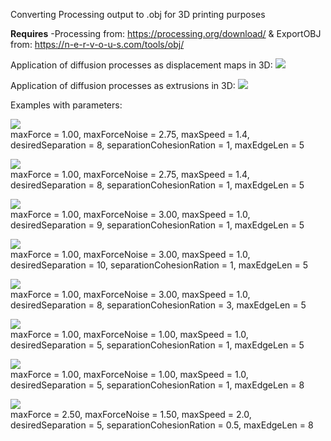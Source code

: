 Converting Processing output to .obj for 3D printing purposes

<b>Requires</b>
-Processing from: https://processing.org/download/ & ExportOBJ from: https://n-e-r-v-o-u-s.com/tools/obj/  


Application of diffusion processes as displacement maps in 3D:
![](examples/cup.png)

Application of diffusion processes as extrusions in 3D:
![](examples/blender.PNG)


Examples with parameters:

![](examples/1.png)<br>
maxForce = 1.00, maxForceNoise = 2.75, maxSpeed = 1.4, desiredSeparation = 8, separationCohesionRation = 1, maxEdgeLen = 5

![](examples/2.png)<br>
maxForce = 1.00, maxForceNoise = 2.75, maxSpeed = 1.4, desiredSeparation = 8, separationCohesionRation = 1, maxEdgeLen = 5

![](examples/3.png)<br>
maxForce = 1.00, maxForceNoise = 3.00, maxSpeed = 1.0, desiredSeparation = 9, separationCohesionRation = 1, maxEdgeLen = 5

![](examples/4.png)<br>
maxForce = 1.00, maxForceNoise = 3.00, maxSpeed = 1.0, desiredSeparation = 10, separationCohesionRation = 1, maxEdgeLen = 5

![](examples/5.png)<br>
maxForce = 1.00, maxForceNoise = 3.00, maxSpeed = 1.0, desiredSeparation = 8, separationCohesionRation = 3, maxEdgeLen = 5

![](examples/6.png)<br>
maxForce = 1.00, maxForceNoise = 1.00, maxSpeed = 1.0, desiredSeparation = 5, separationCohesionRation = 1, maxEdgeLen = 5

![](examples/7.png)<br>
maxForce = 1.00, maxForceNoise = 1.00, maxSpeed = 1.0, desiredSeparation = 5, separationCohesionRation = 1, maxEdgeLen = 8

![](examples/8.png)<br>
maxForce = 2.50, maxForceNoise = 1.50, maxSpeed = 2.0, desiredSeparation = 5, separationCohesionRation = 0.5, maxEdgeLen = 8
